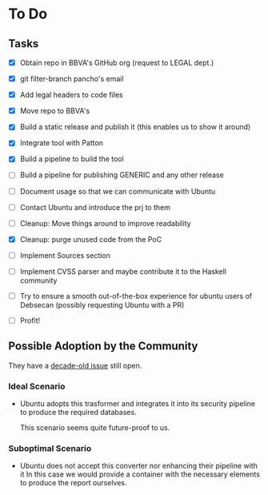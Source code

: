 # To Do

## Tasks

- [x] Obtain repo in BBVA's GitHub org (request to LEGAL dept.)
- [x] git filter-branch pancho's email
- [x] Add legal headers to code files
- [x] Move repo to BBVA's
- [x] Build a static release and publish it (this enables us to show it around)
- [x] Integrate tool with Patton
- [x] Build a pipeline to build the tool
- [ ] Build a pipeline for publishing GENERIC and any other release
- [ ] Document usage so that we can communicate with Ubuntu
- [ ] Contact Ubuntu and introduce the prj to them
- [ ] Cleanup: Move things around to improve readability
- [x] Cleanup: purge unused code from the PoC
- [ ] Implement Sources section
- [ ] Implement CVSS parser and maybe contribute it to the Haskell community
- [ ] Try to ensure a smooth out-of-the-box experience for ubuntu users of Debsecan (possibly requesting Ubuntu with a PR)
- [ ] Profit!


## Possible Adoption by the Community

They have a [decade-old issue][IILF] still open.

[IILF]: https://bugs.launchpad.net/ubuntu/+source/debsecan/+bug/95925


### Ideal Scenario

- Ubuntu adopts this trasformer and integrates it into its security pipeline to
  produce the required databases.

  This scenario seems quite future-proof to us.


### Suboptimal Scenario

- Ubuntu does not accept this converter nor enhancing their pipeline with it
  In this case we would provide a container with the necessary elements to
  produce the report ourselves.
